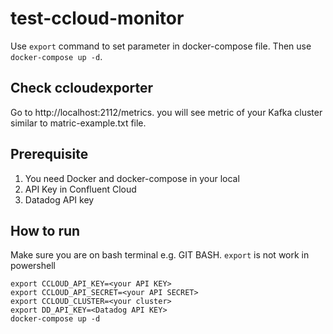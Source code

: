# test-ccloud-monitor
Use `export` command to set parameter in docker-compose file. Then use `docker-compose up -d`.

## Check ccloudexporter
Go to http://localhost:2112/metrics. you will see metric of your Kafka cluster similar to matric-example.txt file.

## Prerequisite
1. You need Docker and docker-compose in your local
2. API Key in Confluent Cloud
3. Datadog API key

## How to run

Make sure you are on bash terminal e.g. GIT BASH. `export` is not work in powershell

```
export CCLOUD_API_KEY=<your API KEY>
export CCLOUD_API_SECRET=<your API SECRET>
export CCLOUD_CLUSTER=<your cluster>
export DD_API_KEY=<Datadog API KEY>
docker-compose up -d
```